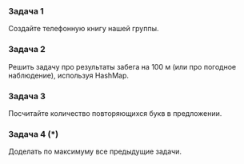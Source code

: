 ### Задача 1
Создайте телефонную книгу нашей группы.

### Задача 2
Решить задачу про результаты забега на 100 м (или про погодное наблюдение), 
используя HashMap.

### Задача 3
Посчитайте количество повторяющихся букв в предложении.

### Задача 4 (*)
Доделать по максимуму все предыдущие задачи.

